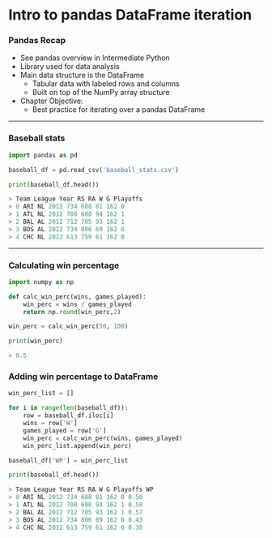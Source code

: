# Intro to pandas DataFrame iteration

### Pandas Recap
- See pandas overview in Intermediate Python
- Library used for data analysis
- Main data structure is the DataFrame
  - Tabular data with labeled rows and columns
  - Built on top of the NumPy array structure
- Chapter Objective:
  - Best practice for iterating over a pandas DataFrame

---

### Baseball stats

```python
import pandas as pd

baseball_df = pd.read_csv('baseball_stats.csv')

print(baseball_df.head())

> Team League Year RS RA W G Playoffs
> 0 ARI NL 2012 734 688 81 162 0
> 1 ATL NL 2012 700 600 94 162 1
> 2 BAL AL 2012 712 705 93 162 1
> 3 BOS AL 2012 734 806 69 162 0
> 4 CHC NL 2012 613 759 61 162 0
```

---

### **Calculating win percentage**

```python
import numpy as np

def calc_win_perc(wins, games_played):
    win_perc = wins / games_played
    return np.round(win_perc,2)

win_perc = calc_win_perc(50, 100)

print(win_perc)

> 0.5
```

### **Adding win percentage to DataFrame**

```python
win_perc_list = []

for i in range(len(baseball_df)):
    row = baseball_df.iloc[i]
    wins = row['W']
    games_played = row['G']
    win_perc = calc_win_perc(wins, games_played)
    win_perc_list.append(win_perc)

baseball_df['WP'] = win_perc_list

print(baseball_df.head())

> Team League Year RS RA W G Playoffs WP
> 0 ARI NL 2012 734 688 81 162 0 0.50
> 1 ATL NL 2012 700 600 94 162 1 0.58
> 2 BAL AL 2012 712 705 93 162 1 0.57
> 3 BOS AL 2012 734 806 69 162 0 0.43
> 4 CHC NL 2012 613 759 61 162 0 0.38
```
